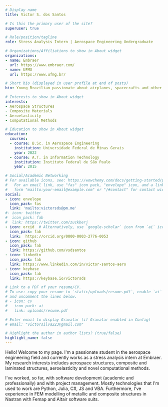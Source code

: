 ```yaml
---
# Display name
title: Victor S. dos Santos

# Is this the primary user of the site?
superuser: true

# Role/position/tagline
role: Stress Analysis Intern | Aerospace Engineering Undergraduate

# Organizations/Affiliations to show in About widget
organizations:
- name: Embraer
  url: https://www.embraer.com/
- name: UFMG
  url: https://www.ufmg.br/

# Short bio (displayed in user profile at end of posts)
bio: Young Brazilian passionate about airplanes, spacecrafts and other cultures.

# Interests to show in About widget
interests:
- Aerospace Structures
- Composite Materials
- Aeroelasticity
- Computational Methods

# Education to show in About widget
education:
  courses:
  - course: B.Sc. in Aerospace Engineering
    institution: Universidade Federal de Minas Gerais
    year: 2022
  - course: A.T. in Information Technology
    institution: Instituto Federal de São Paulo
    year: 2015

# Social/Academic Networking
# For available icons, see: https://wowchemy.com/docs/getting-started/page-builder/#icons
#   For an email link, use "fas" icon pack, "envelope" icon, and a link in the
#   form "mailto:your-email@example.com" or "/#contact" for contact widget.
social:
- icon: envelope
  icon_pack: fas
  link: 'mailto:victorsds@pm.me'
#- icon: twitter
#  icon_pack: fab
#  link: https://twitter.com/zuckberj
- icon: orcid  # Alternatively, use `google-scholar` icon from `ai` icon pack
  icon_pack: fab
  link:  https://orcid.org/0000-0003-2776-0053
- icon: github
  icon_pack: fab
  link: https://github.com/vsdsantos
- icon: linkedin
  icon_pack: fab
  link: https://www.linkedin.com/in/victor-santos-aero
- icon: keybase
  icon_pack: fab
  link: https://keybase.io/victorsds

# Link to a PDF of your resume/CV.
# To use: copy your resume to `static/uploads/resume.pdf`, enable `ai` icons in `params.toml`,
# and uncomment the lines below.
# - icon: cv
#   icon_pack: ai
#   link: uploads/resume.pdf

# Enter email to display Gravatar (if Gravatar enabled in Config)
# email: "victorsilva223@gmail.com"

# Highlight the author in author lists? (true/false)
highlight_name: false
---
```


Hello! Welcome to my page. I'm a passionate student in the aerospace engineering field and currently works as a
stress analysis intern at Embraer. My research interests includes
aerospace structures, composite and laminated structures, aeroelasticity and novel computational
methods.

I've worked, so far, with software development (academic and professionally) and with project management. Mostly technologies that I'm used to work are Python, Julia, C#, JS and VBA. Furthermore, I've experience in FEM modelling of metallic and composite
structures in Nastran with Femap and Altair software suits.

<!-- {{< icon name="download" pack="fas" >}} Download my {{< staticref "uploads/demo_resume.pdf" "newtab" >}}resumé{{< /staticref >}}. -->
